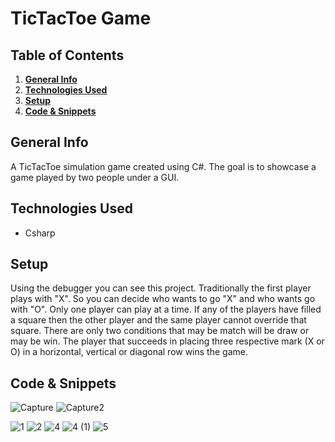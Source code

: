 # TicTacToe Game

## Table of Contents
1. [**General Info**](#general-info)
2. [**Technologies Used**](#technologies-used)
3. [**Setup**](#setup)
4. [**Code & Snippets**](#CodeSnippets)
## General Info
A TicTacToe simulation game created using C#. The goal is to showcase a game played by two people under a GUI.

## Technologies Used
- Csharp
  

## Setup
Using the debugger you can see this project. Traditionally the first player plays with "X". So you can decide who wants to go "X" and who wants go with "O". 
Only one player can play at a time.
If any of the players have filled a square then the other player and the same player cannot override that square.
There are only two conditions that may be match will be draw or may be win.
The player that succeeds in placing three respective mark (X or O) in a horizontal, vertical or diagonal row wins the game.

## Code & Snippets

![Capture](https://github.com/AhmadBahr/TicTacToegame/assets/150359856/5dfcd9e0-53fc-43bb-8bbe-0471bfa24f37)
![Capture2](https://github.com/AhmadBahr/TicTacToegame/assets/150359856/9de86919-ef14-4b5a-ab90-7519d669f3ae)

![1](https://github.com/AhmadBahr/TicTacToegame/assets/150359856/1b905a46-7575-45f5-aaa8-c783de588ee4)
![2](https://github.com/AhmadBahr/TicTacToegame/assets/150359856/84b01175-3bd3-4b77-a325-9310597b0c83)
![4](https://github.com/AhmadBahr/TicTacToegame/assets/150359856/ac0acb1d-18d4-4ba2-9eed-40c6695010d4)
![4 (1)](https://github.com/AhmadBahr/TicTacToegame/assets/150359856/161cd501-3af6-44f0-960e-2520d6055b97)
![5](https://github.com/AhmadBahr/TicTacToegame/assets/150359856/e00ea68e-c256-4879-ab5a-83cd5a2e4051)
